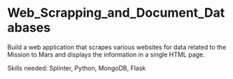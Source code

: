 # Web_Scrapping_and_Document_Databases
Build a web application that scrapes various websites for data related to the Mission to Mars and displays the information in a single HTML page.

Skills needed: Splinter, Python, MongoDB, Flask
